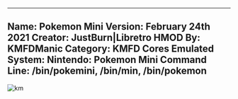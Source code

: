 -----------------------
Name: Pokemon Mini
Version: February 24th 2021
Creator: JustBurn|Libretro
HMOD By: KMFDManic
Category: KMFD Cores
Emulated System: Nintendo: Pokemon Mini
Command Line: /bin/pokemini, /bin/min, /bin/pokemon
-----------------------
![km](https://i.imgur.com/qPeCOpD.png)
 